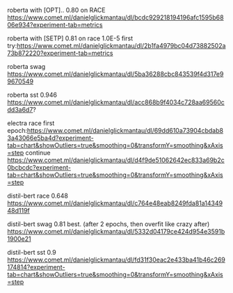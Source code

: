 roberta with [OPT].. 0.80 on RACE
https://www.comet.ml/danielglickmantau/dl/bcdc929218194196afc1595b6806e934?experiment-tab=metrics

roberta with [SETP] 0.81 on race 1.0E-5
first try:https://www.comet.ml/danielglickmantau/dl/2b1fa4979bc04d73882502a73b872220?experiment-tab=metrics

roberta swag
https://www.comet.ml/danielglickmantau/dl/5ba36288cbc843539f4d317e99670549

roberta sst 0.946
https://www.comet.ml/danielglickmantau/dl/acc868b9f4034c728aa69560cdd3a6d7?

electra race 
first epoch:https://www.comet.ml/danielglickmantau/dl/69dd610a73904cbdab83a43066e5ba4d?experiment-tab=chart&showOutliers=true&smoothing=0&transformY=smoothing&xAxis=step
continue https://www.comet.ml/danielglickmantau/dl/d4f9de51062642ec833a69b2c0bcbcdc?experiment-tab=chart&showOutliers=true&smoothing=0&transformY=smoothing&xAxis=step


distil-bert race 0.648
https://www.comet.ml/danielglickmantau/dl/c764e48eab8249fda81a1434948d119f

distil-bert swag 0.81 best. (after 2 epochs, then overfit like crazy after)
https://www.comet.ml/danielglickmantau/dl/5332d04179ce424d954e3591b1900e21

distil-bert sst 0.9 
https://www.comet.ml/danielglickmantau/dl/fd31f30eac2e433ba41b46c269174814?experiment-tab=chart&showOutliers=true&smoothing=0&transformY=smoothing&xAxis=step